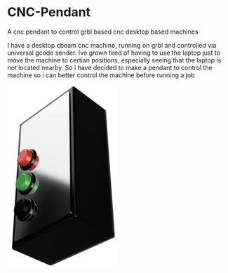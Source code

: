 # CNC-Pendant
A cnc pendant to control grbl based cnc desktop based machines

I have a desktop cbeam cnc machine, running on grbl and controlled via universal gcode sender.
Ive grown tired of having to use the laptop just to move the machine to certian positions, especially seeing that the laptop is not located nearby.
So i have decided to make a pendant to control the machine so i can better control the machine before running a job

<img src="pendant-v1.png" style="width:50%;height:auto;"/>
